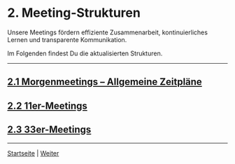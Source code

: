 # 2. Meeting-Strukturen

Unsere Meetings fördern effiziente Zusammenarbeit, kontinuierliches Lernen und transparente Kommunikation.

Im Folgenden findest Du die aktualisierten Strukturen.

---

## [2.1 Morgenmeetings – Allgemeine Zeitpläne](1/README.md)

## [2.2 11er-Meetings](2/README.md)

## [2.3 33er-Meetings](3/README.md)

---

[Startseite](../../README.md) | [Weiter](1/README.md)
